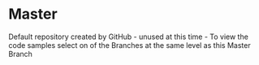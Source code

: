# Master
Default repository created by GitHub - unused at this time - 
To view the code samples select on of the Branches at the same level as this Master Branch
